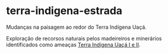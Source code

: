 # terra-indigena-estrada
Mudanças na paisagem ao redor do Terra Indígena Uaçá.

Exploração de recorsos naturais pelos madeireiros e minerários identificados como ameaças [Terra Indígena Uaçá I e II](https://terrasindigenas.org.br/pt-br/terras-indigenas/3886?_ga=2.138652150.430775734.1667390164-176765054.1667390164).
